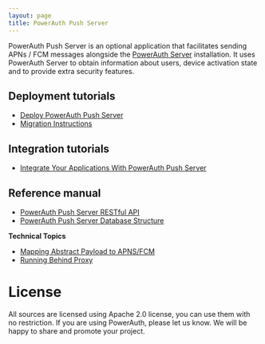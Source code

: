 ```yaml
---
layout: page
title: PowerAuth Push Server
---
```


PowerAuth Push Server is an optional application that facilitates sending APNs / FCM messages alongside the [PowerAuth Server](https://github.com/wultra/powerauth-server) installation. It uses PowerAuth Server to obtain information about users, device activation state and to provide extra security features.

## Deployment tutorials

- [Deploy PowerAuth Push Server](Deploying-Push-Server.md)
- [Migration Instructions](./Migration-Instructions.md)

## Integration tutorials

- [Integrate Your Applications With PowerAuth Push Server](Push-Server-Integration.md)

## Reference manual

- [PowerAuth Push Server RESTful API](Push-Server-API.md)
- [PowerAuth Push Server Database Structure](Push-Server-Database.md)

**Technical Topics**

- [Mapping Abstract Payload to APNS/FCM](./Push-Message-Payload-Mapping.md)
- [Running Behind Proxy](./Running-Behind-Proxy.md)

# License

All sources are licensed using Apache 2.0 license, you can use them with no restriction. If you are using PowerAuth, please let us know. We will be happy to share and promote your project.
